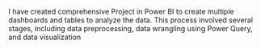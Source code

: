 I have created comprehensive Project in Power BI to create multiple dashboards and tables to analyze the data. This process involved several stages, including data preprocessing, data wrangling using Power Query, and data visualization
